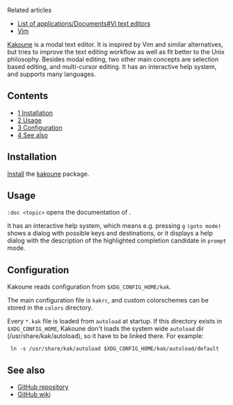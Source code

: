 Related articles

*   [List of applications/Documents#Vi text editors](/index.php/List_of_applications/Documents#Vi_text_editors "List of applications/Documents")
*   [Vim](/index.php/Vim "Vim")

[Kakoune](http://kakoune.org/) is a modal text editor. It is inspired by Vim and similar alternatives, but tries to improve the text editing workflow as well as fit better to the Unix philosophy. Besides modal editing, two other main concepts are selection based editing, and multi-cursor editing. It has an interactive help system, and supports many languages.

## Contents

*   [1 Installation](#Installation)
*   [2 Usage](#Usage)
*   [3 Configuration](#Configuration)
*   [4 See also](#See_also)

## Installation

[Install](/index.php/Install "Install") the [kakoune](https://www.archlinux.org/packages/?name=kakoune) package.

## Usage

`:doc <topic>` opens the documentation of <topic>.

It has an interactive help system, which means e.g. pressing `g` `(goto mode)` shows a dialog with possible keys and destinations, or it displays a help dialog with the description of the highlighted completion candidate in `prompt` mode.

## Configuration

Kakoune reads configuration from `$XDG_CONFIG_HOME/kak`.

The main configuration file is `kakrc`, and custom colorschemes can be stored in the `colors` directory.

Every `*.kak` file is loaded from `autoload` at startup. If this directory exists in `$XDG_CONFIG_HOME`, Kakoune don't loads the system wide `autoload` dir (/usr/share/kak/autoload), so it have to be linked there. For example:

```
 ln -s /usr/share/kak/autoload $XDG_CONFIG_HOME/kak/autoload/default

```

## See also

*   [GitHub repository](https://github.com/mawww/kakoune)
*   [GitHub wiki](https://github.com/mawww/kakoune/wiki)
